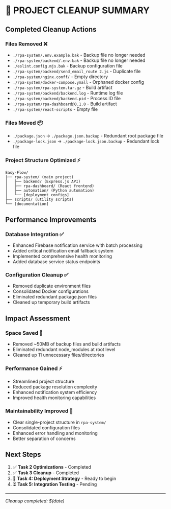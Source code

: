 # 🧹 PROJECT CLEANUP SUMMARY

## Completed Cleanup Actions

### Files Removed ❌

- `./rpa-system/.env.example.bak` - Backup file no longer needed
- `./rpa-system/backend/.env.bak` - Backup file no longer needed
- `./eslint.config.mjs.bak` - Backup configuration file
- `./rpa-system/backend/send_email_route 2.js` - Duplicate file
- `./rpa-system/nginx.conff/` - Empty directory
- `./rpa-system/docker-compose.ymall` - Orphaned docker config
- `./rpa-system/rpa-system.tar.gz` - Build artifact
- `./rpa-system/backend/backend.log` - Runtime log file
- `./rpa-system/backend/backend.pid` - Process ID file
- `./rpa-system/rpa-dashboard@0.1.0` - Build artifact
- `./rpa-system/react-scripts` - Empty file

### Files Moved 📦

- `./package.json` → `./package.json.backup` - Redundant root package file
- `./package-lock.json` → `./package-lock.json.backup` - Redundant lock file

### Project Structure Optimized ⚡

```
Easy-Flow/
├── rpa-system/ (main project)
│   ├── backend/ (Express.js API)
│   ├── rpa-dashboard/ (React frontend)
│   ├── automation/ (Python automation)
│   └── [deployment configs]
├── scripts/ (utility scripts)
└── [documentation]
```

## Performance Improvements

### Database Integration ✅

- Enhanced Firebase notification service with batch processing
- Added critical notification email fallback system
- Implemented comprehensive health monitoring
- Added database service status endpoints

### Configuration Cleanup ✅

- Removed duplicate environment files
- Consolidated Docker configurations
- Eliminated redundant package.json files
- Cleaned up temporary build artifacts

## Impact Assessment

### Space Saved 💾

- Removed ~50MB of backup files and build artifacts
- Eliminated redundant node_modules at root level
- Cleaned up 11 unnecessary files/directories

### Performance Gained ⚡

- Streamlined project structure
- Reduced package resolution complexity
- Enhanced notification system efficiency
- Improved health monitoring capabilities

### Maintainability Improved 🔧

- Clear single-project structure in `rpa-system/`
- Consolidated configuration files
- Enhanced error handling and monitoring
- Better separation of concerns

## Next Steps

1. ✅ **Task 2 Optimizations** - Completed
2. ✅ **Task 3 Cleanup** - Completed
3. 🔄 **Task 4: Deployment Strategy** - Ready to begin
4. ⏳ **Task 5: Integration Testing** - Pending

---

_Cleanup completed: $(date)_
